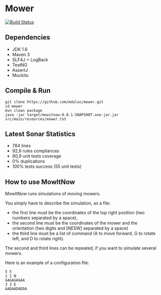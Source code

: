Mower
=====

[![Build Status](https://api.travis-ci.org/mdulac/mower.png?branch=master)](http://travis-ci.org/mdulac/mower)

Dependencies
------------
* JDK 1.6
* Maven 3
* SLF4J + LogBack
* TestNG
* AssertJ
* Mockito

Compile & Run
-------------

    git clone https://github.com/mdulac/mower.git
    cd mower
    mvn clean package
    java -jar target/mowitnow-0.0.1-SNAPSHOT.one-jar.jar src/main/resources/mower.txt

Latest Sonar Statistics
-----------------------
* 784 lines
* 92,6 rules compliances
* 80,9 unit tests coverage
* 0% duplications
* 100% tests success (55 unit tests)

How to use MowItNow
-------------------
MowItNow runs simulations of moving mowers.

You simply have to describe the simulation, as a file:
* the first line must be the coordinates of the top right position (two numbers separated by a space),
* the second line must be the coordinates of the mower and the orientation (two digits and [NESW] separated by a space)
* the third line must be a list of command (A to move forward, G to rotate left, and D to rotate right).

The second and third lines can be repeated, if you want to simulate several mowers.

Here is an example of a configuration file:

    5 5
    1 2 N
    GAGAGAGAA
    3 3 E
    AADAADADDA

